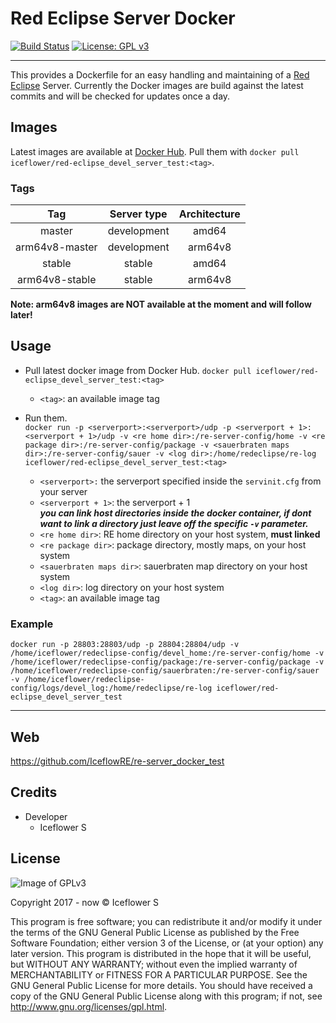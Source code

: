 # Red Eclipse Server Docker
[![Build Status](https://travis-ci.org/IceflowRE/re-server_docker_test.svg?branch=master)](https://travis-ci.org/IceflowRE/re-server_docker_test)
[![License: GPL v3](https://img.shields.io/badge/License-GPL%20v3-blue.svg)](https://www.gnu.org/licenses/gpl-3.0)

---

This provides a Dockerfile for an easy handling and maintaining of a [Red Eclipse](https://redeclipse.net/) Server.
Currently the Docker images are build against the latest commits and will be checked for updates once a day.

## Images
Latest images are available at [Docker Hub](https://hub.docker.com/r/iceflower/red-eclipse_devel_server_test/).
Pull them with `docker pull iceflower/red-eclipse_devel_server_test:<tag>`.

### Tags
|       Tag      | Server type | Architecture |
|:--------------:|:-----------:|:------------:|
|     master     | development |     amd64    |
| arm64v8-master | development |    arm64v8   |
|     stable     |    stable   |     amd64    |
| arm64v8-stable |    stable   |    arm64v8   |

**Note: arm64v8 images are NOT available at the moment and will follow later!**

## Usage
- Pull latest docker image from Docker Hub.
`docker pull iceflower/red-eclipse_devel_server_test:<tag>`

  - `<tag>`: an available image tag
- Run them.  
`docker run -p <serverport>:<serverport>/udp -p <serverport + 1>:<serverport + 1>/udp -v <re home dir>:/re-server-config/home -v <re package dir>:/re-server-config/package -v <sauerbraten maps dir>:/re-server-config/sauer -v <log dir>:/home/redeclipse/re-log iceflower/red-eclipse_devel_server_test:<tag>`

  - `<serverport>:` the serverport specified inside the `servinit.cfg` from your server
  - `<serverport + 1>`: the serverport + 1  
  ***you can link host directories inside the docker container, if dont want to link a directory just leave off the specific `-v` parameter.***
  - `<re home dir>`: RE home directory on your host system, **must linked**
  - `<re package dir>`: package directory, mostly maps, on your host system
  - `<sauerbraten maps dir>`: sauerbraten map directory on your host system
  - `<log dir>`: log directory on your host system
  - `<tag>`: an available image tag

### Example
`docker run -p 28803:28803/udp -p 28804:28804/udp -v /home/iceflower/redeclipse-config/devel_home:/re-server-config/home -v /home/iceflower/redeclipse-config/package:/re-server-config/package -v /home/iceflower/redeclipse-config/sauerbraten:/re-server-config/sauer -v /home/iceflower/redeclipse-config/logs/devel_log:/home/redeclipse/re-log iceflower/red-eclipse_devel_server_test`

---

## Web
https://github.com/IceflowRE/re-server_docker_test

## Credits
- Developer
  - Iceflower S

## License
![Image of GPLv3](http://www.gnu.org/graphics/gplv3-127x51.png)

Copyright 2017 - now ©  Iceflower S

This program is free software; you can redistribute it and/or modify it under the terms of the GNU General Public License as published by the Free Software Foundation; either version 3 of the License, or (at your option) any later version.
This program is distributed in the hope that it will be useful, but WITHOUT ANY WARRANTY; without even the implied warranty of MERCHANTABILITY or FITNESS FOR A PARTICULAR PURPOSE. See the GNU General Public License for more details.
You should have received a copy of the GNU General Public License along with this program; if not, see <http://www.gnu.org/licenses/gpl.html>.
